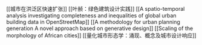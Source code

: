 [[城市在洪泛区快速扩张]]
[[叶赪：绿色建筑设计实践]]
[[A spatio-temporal analysis investigating completeness and inequalities of global urban building data in OpenStreetMap]]
[[A methodology for urban planning generation A novel approach based on generative design]]
[[Scaling of the morphology of African cities]]
[[量化城市形态学：涌现、概念及城市设计响应]]